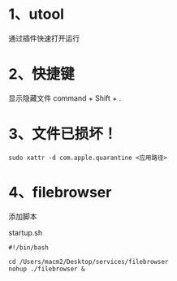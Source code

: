 # 1、utool

通过插件快速打开运行

# 2、快捷键

显示隐藏文件 command + Shift + .

# 3、文件已损坏！

```
sudo xattr -d com.apple.quarantine <应用路径>
```

# 4、filebrowser

添加脚本

startup.sh

```
#!/bin/bash

cd /Users/macm2/Desktop/services/filebrowser
nohup ./filebrowser &


```

